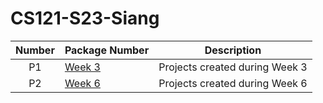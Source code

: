 # CS121-S23-Siang
| Number | Package Number | Description |
| :----: | ------ | ----------- |
| P1| [Week 3](https://github.com/Solomon-S/CS121-S23-Siang/blob/main/ReadMe.md)   |Projects created during Week 3|
| P2| [Week 6](https://github.com/Solomon-S/CS121-S23-Siang/blob/main/ReadMeW6.md)   |Projects created during Week 6|

